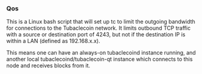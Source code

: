 ### Qos ###

This is a Linux bash script that will set up tc to limit the outgoing bandwidth for connections to the Tubaclecoin network. It limits outbound TCP traffic with a source or destination port of 4243, but not if the destination IP is within a LAN (defined as 192.168.x.x).

This means one can have an always-on tubaclecoind instance running, and another local tubaclecoind/tubaclecoin-qt instance which connects to this node and receives blocks from it.
